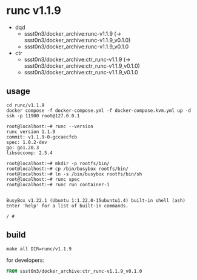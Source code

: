 # runc v1.1.9

* dqd
    * ssst0n3/docker_archive:runc-v1.1.9 (-> ssst0n3/docker_archive:runc-v1.1.9_v0.1.0)
    * ssst0n3/docker_archive:runc-v1.1.9_v0.1.0
* ctr
    * ssst0n3/docker_archive:ctr_runc-v1.1.9 (-> ssst0n3/docker_archive:ctr_runc-v1.1.9_v0.1.0)
    * ssst0n3/docker_archive:ctr_runc-v1.1.9_v0.1.0

## usage

```shell
cd runc/v1.1.9
docker compose -f docker-compose.yml -f docker-compose.kvm.yml up -d
ssh -p 11900 root@127.0.0.1
```

```shell
root@localhost:~# runc --version
runc version 1.1.9
commit: v1.1.9-0-gccaecfcb
spec: 1.0.2-dev
go: go1.20.3
libseccomp: 2.5.4
```

```shell
root@localhost:~# mkdir -p rootfs/bin/
root@localhost:~# cp /bin/busybox rootfs/bin/
root@localhost:~# ln -s /bin/busybox rootfs/bin/sh
root@localhost:~# runc spec
root@localhost:~# runc run container-1


BusyBox v1.22.1 (Ubuntu 1:1.22.0-15ubuntu1.4) built-in shell (ash)
Enter 'help' for a list of built-in commands.

/ # 
```

## build

```shell
make all DIR=runc/v1.1.9
```

for developers:

```dockerfile
FROM ssst0n3/docker_archive:ctr_runc-v1.1.9_v0.1.0
```